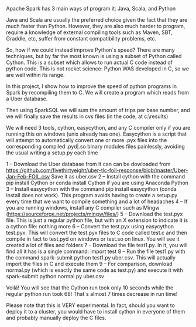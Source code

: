 Apache Spark has 3 main ways of program it: Java, Scala, and Python

Java and Scala are usually the preferred choice given the fact that they are much faster than Python. However, they are also much harder to program, require a knowledge of external compiling tools such as Maven, SBT, Graddle, etc, suffer from constant compatibility problems, etc.

So, how if we could instead improve Python´s speed? There are many techniques, but by far the most known is using a subset of Python called Cython. This is a subset which allows to run actual C code instead of python code. This is not rocket science: Python WAS developed in C, so we are well within its range.

In this project, I show how to improve the speed of python programs in Spark by recompiling them to C. We will create a program which reads from a Uber database.

Then using SparkSQL we will sum the amount of trips per base number, and we will finally save the results in cvs files (in the code, at c:\results)

We will need 3 tools, cython, easycython, and any C compiler only if you are running this on windows (unix already has one). Easycython is a script that will attempt to automatically convert one or more .pyx files into the corresponding compiled .pyd|.so binary modules files painlessly, avoiding the usual writing a setup.py each time

1 – Download the Uber database from It can can be dowloaded from https://github.com/fivethirtyeight/uber-tlc-foil-response/blob/master/Uber-Jan-Feb-FOIL.csv Save it as uber.csv
2 – Install cython with the command pip install Cython or conda install Cython if you are using Anaconda Python
3 – Install easycython with the command pip install easycython (conda install does not work). This program avoids having to create a setup.py every time that we want to compile something and a lot of headaches
4 – If you are running windows, install any C compiler such as Mingw (https://sourceforge.net/projects/mingw/files/)
5 – Download the test.pyx file. This is just a regular python file, but with an X extension to indicate it is a cython file: nothing more
6 – Convert the test.pyx using easycython test.pyx. This will convert the test.pyx files to C code called test.c and then compile in fact to test.pyd on windows or test.so on linux. You will see it created a lot of files and folders
7 – Download the file test1.py. In it, you will find all it has is a single command:  import test
8 – Run the file test1.py with the command spark-submit python test1.py uber.csv. This will actually import the files in C and execute them
9 – For comparison, download normal.py (which is exactly the same code as test.py) and execute it with spark-submit python normal.py uber.csv

Voilá! You will see that the Cython run took only 10 seconds while the regular python run took 68! That´s almost 7 times decrease in run time!

Please note that this is VERY experimental. In fact, should you want to deploy it to a cluster, you would have to install cython in everyone of them and probably manually deploy the C files.
